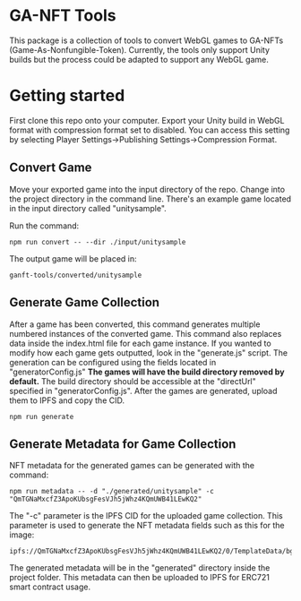 # GA-NFT Tools

This package is a collection of tools to convert WebGL games to GA-NFTs (Game-As-Nonfungible-Token). Currently, the tools only support Unity builds but the process could be adapted to support any WebGL game.

# Getting started

First clone this repo onto your computer. Export your Unity build in WebGL format with compression format set to disabled. You can access this setting by selecting Player Settings->Publishing Settings->Compression Format.

## Convert Game

Move your exported game into the input directory of the repo. Change into the project directory in the command line. There's an example game located in the input directory called "unitysample".

Run the command:

    npm run convert -- --dir ./input/unitysample   

The output game will be placed in:

    ganft-tools/converted/unitysample

## Generate Game Collection

After a game has been converted, this command generates multiple numbered instances of the converted game. This command also replaces data inside the index.html file for each game instance. If you wanted to modify how each game gets outputted, look in the "generate.js" script. The generation can be configured using the fields located in "generatorConfig.js" **The games will have the build directory removed by default.** The build directory should be accessible at the "directUrl" specified in "generatorConfig.js". After the games are generated, upload them to IPFS and copy the CID.

    npm run generate

## Generate Metadata for Game Collection

NFT metadata for the generated games can be generated with the command:

    npm run metadata -- -d "./generated/unitysample" -c "QmTGNaMxcfZ3ApoKUbsgFesVJh5jWhz4KQmUWB41LEwKQ2"

The "-c" parameter is the IPFS CID for the uploaded game collection. This parameter is used to generate the NFT metadata fields such as this for the image:

    ipfs://QmTGNaMxcfZ3ApoKUbsgFesVJh5jWhz4KQmUWB41LEwKQ2/0/TemplateData/bg.png

The generated metadata will be in the "generated" directory inside the project folder. This metadata can then be uploaded to IPFS for ERC721 smart contract usage.